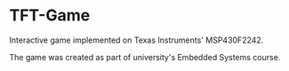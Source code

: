 # TFT-Game
Interactive game implemented on Texas Instruments' MSP430F2242.

The game was created as part of university's Embedded Systems course.

